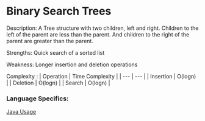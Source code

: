 # Binary Search Trees
Description: A Tree structure with two children, left and right. Children to the left of the parent are less than the parent. And children to the right of the parent are greater than the parent.

Strengths: Quick search of a sorted list

Weakness: Longer insertion and deletion operations

Complexity :
| Operation | Time Complexity |
| --- | --- |
| Insertion | O(logn) |
| Deletion | O(logn) |
| Search | O(logn) |


### Language Specifics:
[Java Usage](/languages/java/java-binary-search-trees.md)


